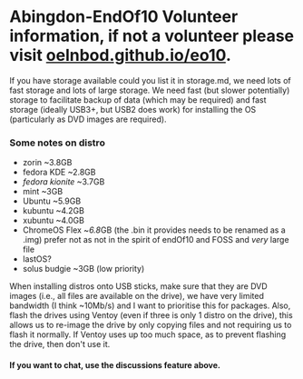 # Abingdon-EndOf10 Volunteer information, if not a volunteer please visit [oelnbod.github.io/eo10](oelnbod.github.io/eo10).
If you have storage available could you list it in storage.md, we need lots of fast storage and lots of large storage.
We need fast (but slower potentially) storage to facilitate backup of data (which may be required) and fast storage (ideally USB3+, but USB2 does work) for installing the OS (particularly as DVD images are required).

### Some notes on distro
- zorin ~3.8GB
- fedora KDE ~2.8GB
- *fedora kionite* ~3.7GB
- mint ~3GB
- Ubuntu ~5.9GB
- kubuntu ~4.2GB
- xubuntu ~4.0GB
- ChromeOS Flex ~*6.8*GB (the .bin it provides needs to be renamed as a .img) prefer not as not in the spirit of endOf10 and FOSS and *very* large file
- lastOS?
- solus budgie ~3GB (low priority)

When installing distros onto USB sticks, make sure that they are DVD images (i.e., all files are available on the drive), we have very limited bandwidth (I think ~10Mb/s) and I want to prioritise this for packages. Also, flash the drives using Ventoy (even if three is only 1 distro on the drive), this allows us to re-image the drive by only copying files and not requiring us to flash it normally. If Ventoy uses up too much space, as to prevent flashing the drive, then don't use it.  

#### If you want to chat, use the discussions feature above. 
